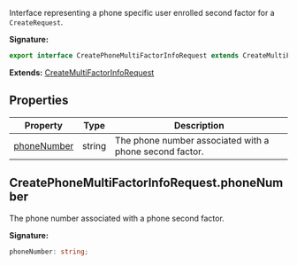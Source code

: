 Interface representing a phone specific user enrolled second factor for a `CreateRequest`<!-- -->.

<b>Signature:</b>

```typescript
export interface CreatePhoneMultiFactorInfoRequest extends CreateMultiFactorInfoRequest 
```
<b>Extends:</b> [CreateMultiFactorInfoRequest](./firebase-admin.auth.createmultifactorinforequest.md#createmultifactorinforequest_interface)

## Properties

|  Property | Type | Description |
|  --- | --- | --- |
|  [phoneNumber](./firebase-admin.auth.createphonemultifactorinforequest.md#createphonemultifactorinforequestphonenumber) | string | The phone number associated with a phone second factor. |

## CreatePhoneMultiFactorInfoRequest.phoneNumber

The phone number associated with a phone second factor.

<b>Signature:</b>

```typescript
phoneNumber: string;
```
